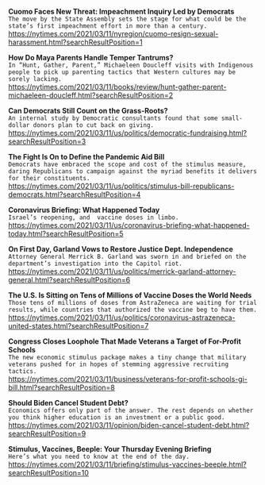 **Cuomo Faces New Threat: Impeachment Inquiry Led by Democrats**\
`The move by the State Assembly sets the stage for what could be the state’s first impeachment effort in more than a century.`\
https://nytimes.com/2021/03/11/nyregion/cuomo-resign-sexual-harassment.html?searchResultPosition=1

**How Do Maya Parents Handle Temper Tantrums?**\
`In “Hunt, Gather, Parent,” Michaeleen Doucleff visits with Indigenous people to pick up parenting tactics that Western cultures may be sorely lacking.`\
https://nytimes.com/2021/03/11/books/review/hunt-gather-parent-michaeleen-doucleff.html?searchResultPosition=2

**Can Democrats Still Count on the Grass-Roots?**\
`An internal study by Democratic consultants found that some small-dollar donors plan to cut back on giving.`\
https://nytimes.com/2021/03/11/us/politics/democratic-fundraising.html?searchResultPosition=3

**The Fight Is On to Define the Pandemic Aid Bill**\
`Democrats have embraced the scope and cost of the stimulus measure, daring Republicans to campaign against the myriad benefits it delivers for their constituents.`\
https://nytimes.com/2021/03/11/us/politics/stimulus-bill-republicans-democrats.html?searchResultPosition=4

**Coronavirus Briefing: What Happened Today**\
`Israel’s reopening, and  vaccine doses in limbo.`\
https://nytimes.com/2021/03/11/us/coronavirus-briefing-what-happened-today.html?searchResultPosition=5

**On First Day, Garland Vows to Restore Justice Dept. Independence**\
`Attorney General Merrick B. Garland was sworn in and briefed on the department’s investigation into the Capitol riot.`\
https://nytimes.com/2021/03/11/us/politics/merrick-garland-attorney-general.html?searchResultPosition=6

**The U.S. Is Sitting on Tens of Millions of Vaccine Doses the World Needs**\
`Those tens of millions of doses from AstraZeneca are waiting for trial results, while countries that authorized the vaccine beg to have them.`\
https://nytimes.com/2021/03/11/us/politics/coronavirus-astrazeneca-united-states.html?searchResultPosition=7

**Congress Closes Loophole That Made Veterans a Target of For-Profit Schools**\
`The new economic stimulus package makes a tiny change that military veterans pushed for in hopes of stemming aggressive recruiting tactics.`\
https://nytimes.com/2021/03/11/business/veterans-for-profit-schools-gi-bill.html?searchResultPosition=8

**Should Biden Cancel Student Debt?**\
`Economics offers only part of the answer. The rest depends on whether you think higher education is an investment or a public good.`\
https://nytimes.com/2021/03/11/opinion/biden-cancel-student-debt.html?searchResultPosition=9

**Stimulus, Vaccines, Beeple: Your Thursday Evening Briefing**\
`Here’s what you need to know at the end of the day.`\
https://nytimes.com/2021/03/11/briefing/stimulus-vaccines-beeple.html?searchResultPosition=10

